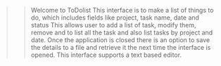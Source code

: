 >> Welcome to ToDolist
>> This interface is to make a list of things to do, which includes fields like project, task name, date and status 
>> This allows user to add a list of task, modify them, remove and to list all the task and also list tasks by project and date.
>> Once the application is closed there is an option to save the details to a file and retrieve it the next time the interface is opened.
>> This interface supports a text based editor.
